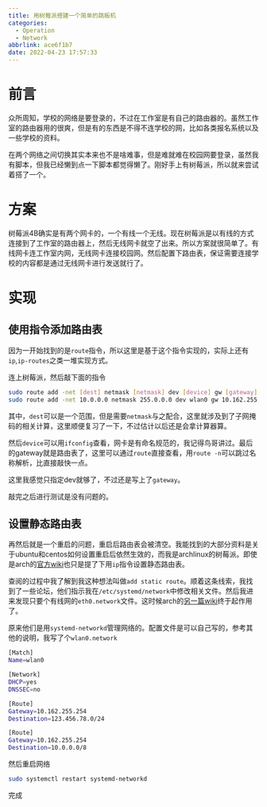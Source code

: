 ```yaml
---
title: 用树莓派搭建一个简单的跳板机
categories:
  - Operation
  - Network
abbrlink: ace6f1b7
date: 2022-04-23 17:57:33
---
```


# 前言

众所周知，学校的网络是要登录的，不过在工作室是有自己的路由器的。虽然工作室的路由器用的很爽，但是有的东西是不得不连学校的网，比如各类报名系统以及一些学校的资料。

在两个网络之间切换其实本来也不是啥难事，但是难就难在校园网要登录，虽然我有脚本，但我已经懒到点一下脚本都觉得懒了。刚好手上有树莓派，所以就来尝试着搭了一个。

# 方案

树莓派4B确实是有两个网卡的，一个有线一个无线。现在树莓派是以有线的方式连接到了工作室的路由器上，然后无线网卡就空了出来。所以方案就很简单了。有线网卡连工作室内网，无线网卡连接校园网。然后配置下路由表，保证需要连接学校的内容都是通过无线网卡进行发送就行了。

# 实现

## 使用指令添加路由表

因为一开始找到的是`route`指令，所以这里是基于这个指令实现的，实际上还有`ip`,`ip-routes`之类一堆实现方式。

连上树莓派，然后敲下面的指令
```bash
sudo route add -net [dest] netmask [netmask] dev [device] gw [gateway]
sudo route add -net 10.0.0.0 netmask 255.0.0.0 dev wlan0 gw 10.162.255.254
```

其中，`dest`可以是一个范围，但是需要`netmask`与之配合，这里就涉及到了子网掩码的相关计算，这里顺便复习了一下，不过估计以后还是会拿计算器算。

然后`device`可以用`ifconfig`查看，网卡是有命名规范的，我记得鸟哥讲过。最后的gateway就是路由表了，这里可以通过`route`直接查看，用`route -n`可以跳过名称解析，比直接敲快一点。

这里我感觉只指定dev就够了，不过还是写上了`gateway`。

敲完之后进行测试是没有问题的。

## 设置静态路由表

再然后就是一个重启的问题，重启后路由表会被清空。我能找到的大部分资料是关于ubuntu和centos如何设置重启后依然生效的，而我是archlinux的树莓派。即使是arch的[官方wiki](https://wiki.archlinux.org/title/Network_configuration_(%E7%AE%80%E4%BD%93%E4%B8%AD%E6%96%87))也只是提了下用`ip`指令设置静态路由表。

查阅的过程中我了解到我这种想法叫做`add static route`。顺着这条线索，我找到了一些论坛，他们指示我在`/etc/systemd/network`中修改相关文件。然后我进来发现只要个有线网的`eth0.network`文件。这时候arch的[另一篇wiki](https://wiki.archlinux.org/title/Systemd-networkd_(%E7%AE%80%E4%BD%93%E4%B8%AD%E6%96%87))终于起作用了。

原来他们是用`systemd-networkd`管理网络的。配置文件是可以自己写的，参考其他的说明，我写了个`wlan0.network`
```bash
[Match]
Name=wlan0

[Network]
DHCP=yes
DNSSEC=no

[Route]
Gateway=10.162.255.254
Destination=123.456.78.0/24

[Route]
Gateway=10.162.255.254
Destination=10.0.0.0/8
```

然后重启网络
```bash
sudo systemctl restart systemd-networkd
```

完成

